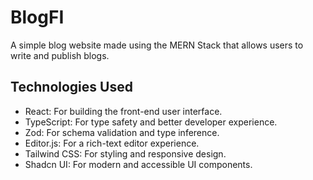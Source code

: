 # BlogFI

A simple blog website made using the MERN Stack that allows users to write and publish blogs.

## Technologies Used
- React: For building the front-end user interface.
- TypeScript: For type safety and better developer experience.
- Zod: For schema validation and type inference.
- Editor.js: For a rich-text editor experience.
- Tailwind CSS: For styling and responsive design.
- Shadcn UI: For modern and accessible UI components.
